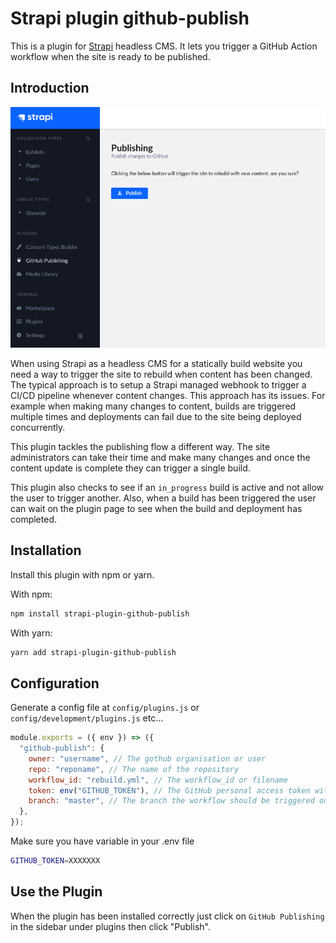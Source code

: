 # Strapi plugin github-publish

This is a plugin for [Strapi](https://github.com/strapi/strapi) headless CMS. It lets you trigger a GitHub Action workflow when the site is ready to be published.

## Introduction

![Screenshot](./docs/screenshot.png "Plugin Screenshot")

When using Strapi as a headless CMS for a statically build website you need a way to trigger the site to rebuild when content has been changed. The typical approach is to setup a Strapi managed webhook to trigger a CI/CD pipeline whenever content changes. This approach has its issues. For example when making many changes to content, builds are triggered multiple times and deployments can fail due to the site being deployed concurrently.

This plugin tackles the publishing flow a different way. The site administrators can take their time and make many changes and once the content update is complete they can trigger a single build.

This plugin also checks to see if an `in_progress` build is active and not allow the user to trigger another. Also, when a build has been triggered the user can wait on the plugin page to see when the build and deployment has completed.

## Installation

Install this plugin with npm or yarn.

With npm:

```bash
npm install strapi-plugin-github-publish
```

With yarn:

```bash
yarn add strapi-plugin-github-publish
```

## Configuration

Generate a config file at `config/plugins.js` or `config/development/plugins.js` etc...

```javascript
module.exports = ({ env }) => ({
  "github-publish": {
    owner: "username", // The gothub organisation or user
    repo: "reponame", // The name of the repository
    workflow_id: "rebuild.yml", // The workflow_id or filename
    token: env("GITHUB_TOKEN"), // The GitHub personal access token with access to trigger workflows and view build status
    branch: "master", // The branch the workflow should be triggered on
  },
});
```

Make sure you have variable in your .env file

```bash
GITHUB_TOKEN=XXXXXXX
```

## Use the Plugin

When the plugin has been installed correctly just click on `GitHub Publishing` in the sidebar under plugins then click "Publish".

